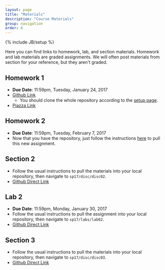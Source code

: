 ```yaml
---
layout: page
title: "Materials"
description: "Course Materials"
group: navigation
order: 6
---
```


{% include JB/setup %}

Here you can find links to homework, lab, and section materials.  Homework and lab materials are graded assignments.  We will often post materials from section for your reference, but they aren't graded.

## Homework 1
- **Due Date**: 11:59pm, Tuesday, January 24, 2017
- [Github Link](https://github.com/DS-100/sp17-materials)
    - You should clone the whole repository according to the [setup page](http://www.ds100.org/sp17/setup).
- [Piazza Link](https://piazza.com/class/ix25i5fluyc6wf?cid=19)

## Homework 2
- **Due Date**: 11:59pm, Tuesday, February 7, 2017
- Now that you have the repository, just follow the instructions [here](http://www.ds100.org/sp17/setup#working-on-assignments) to pull this new assignment.

## Section 2
- Follow the usual instructions to pull the materials into your local repository, then navigate to `sp17/disc/disc02`.
- [Github Direct Link](https://github.com/DS-100/sp17-materials/tree/master/sp17/disc/disc02)

## Lab 2
- **Due Date**: 11:59pm, Monday, January 30, 2017
- Follow the usual instructions to pull the assignment into your local repository, then navigate to `sp17/labs/lab02`.
- [Github Direct Link](https://github.com/DS-100/sp17-materials/tree/master/sp17/labs/lab02)

## Section 3
- Follow the usual instructions to pull the materials into your local repository, then navigate to `sp17/disc/disc03`.
- [Github Direct Link](https://github.com/DS-100/sp17-materials/tree/master/sp17/disc/disc03)